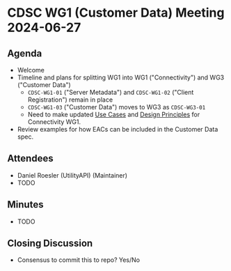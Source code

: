 # CDSC WG1 (Customer Data) Meeting 2024-06-27

## Agenda
* Welcome
* Timeline and plans for splitting WG1 into WG1 ("Connectivity") and WG3 ("Customer Data")
    * `CDSC-WG1-01` ("Server Metadata") and `CDSC-WG1-02` ("Client Registration") remain in place
    * `CDSC-WG1-03` ("Customer Data") moves to WG3 as `CDSC-WG3-01`
    * Need to make updated [Use Cases](https://customerdata.carbondataspec.org/use-cases) and [Design Principles](https://customerdata.carbondataspec.org/specs/design-principles) for Connectivity WG1.
* Review examples for how EACs can be included in the Customer Data spec.

## Attendees
* Daniel Roesler (UtilityAPI) (Maintainer)
* TODO

## Minutes
* TODO

## Closing Discussion
* Consensus to commit this to repo? Yes/No
